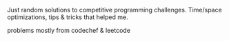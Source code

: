 Just random solutions to competitive programming challenges.
Time/space optimizations, tips & tricks that helped me.

problems mostly from codechef & leetcode
